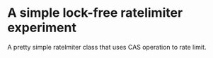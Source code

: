 A simple lock-free ratelimiter experiment
=========================================

A pretty simple ratelmiter class that uses CAS operation to rate limit.
